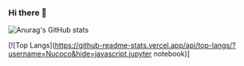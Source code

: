 ### Hi there 👋

<!--
**Nucoco/Nucoco** is a ✨ _special_ ✨ repository because its `README.md` (this file) appears on your GitHub profile.

Here are some ideas to get you started:

- 🔭 I’m currently working on ...
- 🌱 I’m currently learning ...
- 👯 I’m looking to collaborate on ...
- 🤔 I’m looking for help with ...
- 💬 Ask me about ...
- 📫 How to reach me: ...
- 😄 Pronouns: ...
- ⚡ Fun fact: ...
-->
<!-- See more: https://zenn.dev/yutakatay/articles/kirakira-github-profile -->

<!-- Github Stats Card -->
<!-- Color options: dark, radical, merko, gruvbox, tokyonight, onedark, cobalt, synthwave, highcontrast, dracula -->
![Anurag's GitHub stats](https://github-readme-stats.vercel.app/api?username=Nucoco&count_private=true&show_icons=true&theme=radical)

<!-- Language Card -->
[![Top Langs](https://github-readme-stats.vercel.app/api/top-langs/?username=Nucoco&hide=javascript,jupyter notebook)]
